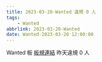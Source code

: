 ```yaml
---
title: 2023-03-20-Wanted 違規 0 人
tags:
    - Wanted
abbrlink: 2023-03-20-Wanted
date: Wanted-2023-03-20 12:00:00
---
```

Wanted 板 [板規連結](https://www.ptt.cc/bbs/Wanted/M.1608829773.A.D3B.html)
昨天違規 0 人

